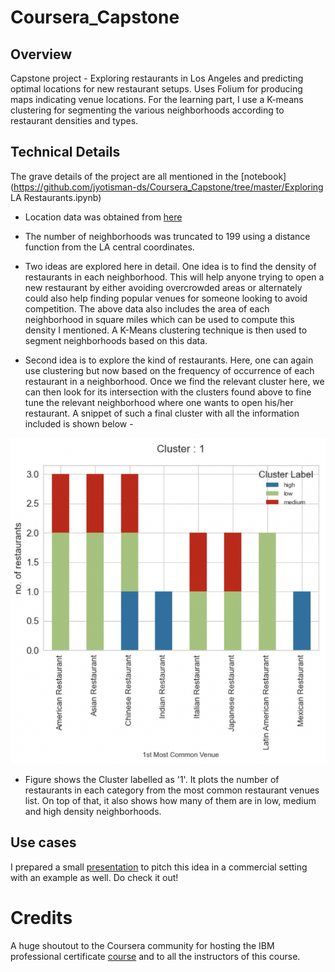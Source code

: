 # Coursera_Capstone

## Overview

Capstone project - Exploring restaurants in Los Angeles and predicting optimal locations for new restaurant setups. Uses Folium for producing maps indicating venue locations. For the learning part, I use a K-means clustering for segmenting the various neighborhoods according to restaurant densities and types.

## Technical Details

The grave details of the project are all mentioned in the [notebook](https://github.com/jyotisman-ds/Coursera_Capstone/tree/master/Exploring LA Restaurants.ipynb)

- Location data was obtained from  [here](https://usc.data.socrata.com/dataset/Los-Angeles-Neighborhood-Map/r8qd-yxsr)

- The number of neighborhoods was truncated to 199 using a distance function from the LA central coordinates.

- Two ideas are explored here in detail. One idea is to find the density of restaurants in each neighborhood. This will help anyone trying to open a new restaurant by either avoiding overcrowded areas or alternately could also help finding popular venues for someone looking to avoid competition. The above data also includes the area of each neighborhood in square miles which can be used to compute this density I mentioned. A K-Means clustering technique is then used to segment neighborhoods based on this data.

- Second idea is to explore the kind of restaurants. Here, one can again use clustering but now based on the frequency of occurrence of each restaurant in a neighborhood. Once we find the relevant cluster here, we can then look for its intersection with the clusters found above to fine tune the relevant neighborhood where one wants to open his/her restaurant. A snippet of such a final cluster with all the information included is shown below -

![cluster1](/images/cluster_1.png)

- Figure shows the Cluster labelled as '1'. It plots the number of restaurants in each category from the most common restaurant venues list. On top of that, it also shows how many of them are in low, medium and high density neighborhoods.

## Use cases

I prepared a small [presentation](https://github.com/jyotisman-ds/Coursera_Capstone/tree/master/presentations/Final_project_presentation.pdf) to pitch this idea in a commercial setting with an example as well. Do check it out!

# Credits
A huge shoutout to the Coursera community for hosting the IBM professional certificate [course](https://www.coursera.org/professional-certificates/ibm-data-science) and to all the instructors of this course.

